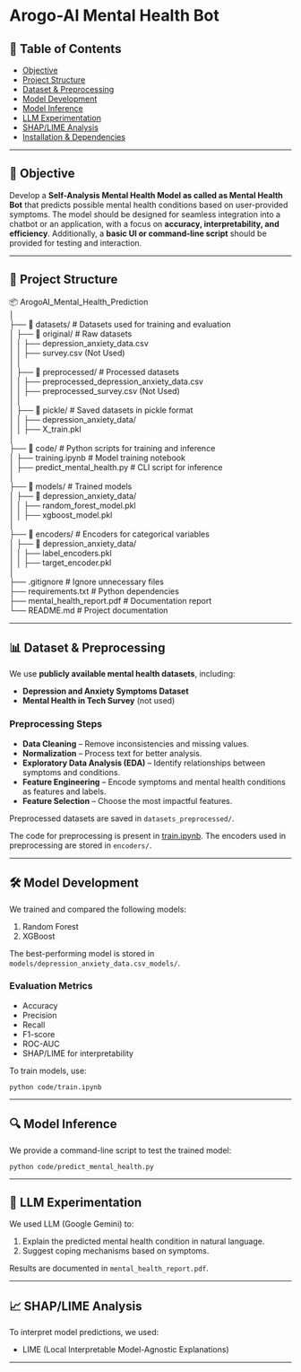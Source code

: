 # Arogo-AI Mental Health Bot
## **📌 Table of Contents**
- [Objective](#-objective)
- [Project Structure](#-project-structure)
- [Dataset & Preprocessing](#-dataset--preprocessing)
- [Model Development](#-model-development)
- [Model Inference](#-model-inference)
- [LLM Experimentation](#-llm-experimentation)
- [SHAP/LIME Analysis](#-shaplime-analysis)
- [Installation & Dependencies](#-installation--dependencies)
  
---

## **🎯 Objective**
Develop a **Self-Analysis Mental Health Model as called as Mental Health Bot** that predicts possible mental health conditions based on user-provided symptoms. The model should be designed for seamless integration into a chatbot or an application, with a focus on **accuracy, interpretability, and efficiency**. Additionally, a **basic UI or command-line script** should be provided for testing and interaction.

---

## **📂 Project Structure**  
📦 ArogoAI_Mental_Health_Prediction  
│  
├── 📂 datasets/                      # Datasets used for training and evaluation  
│   ├── 📂 original/                   # Raw datasets  
│   │   ├── depression_anxiety_data.csv  
│   │   ├── survey.csv (Not Used)  
│   │  
│   ├── 📂 preprocessed/               # Processed datasets  
│   │   ├── preprocessed_depression_anxiety_data.csv  
│   │   ├── preprocessed_survey.csv (Not Used)  
│   │  
│   ├── 📂 pickle/                     # Saved datasets in pickle format  
│   │   ├── depression_anxiety_data/  
│   │       ├── X_train.pkl  
│  
├── 📂 code/                           # Python scripts for training and inference  
│   ├── training.ipynb                 # Model training notebook  
│   ├── predict_mental_health.py       # CLI script for inference  
│  
├── 📂 models/                         # Trained models  
│   ├── 📂 depression_anxiety_data/  
│   │   ├── random_forest_model.pkl  
│   │   ├── xgboost_model.pkl  
│  
├── 📂 encoders/                       # Encoders for categorical variables  
│   ├── 📂 depression_anxiety_data/  
│   │   ├── label_encoders.pkl  
│   │   ├── target_encoder.pkl  
│  
├── .gitignore                         # Ignore unnecessary files  
├── requirements.txt                    # Python dependencies  
├── mental_health_report.pdf            # Documentation report  
└── README.md                           # Project documentation  

---

## **📊 Dataset & Preprocessing**
We use **publicly available mental health datasets**, including:
- **Depression and Anxiety Symptoms Dataset**
- **Mental Health in Tech Survey** (not used)

### **Preprocessing Steps**
- **Data Cleaning** – Remove inconsistencies and missing values.
- **Normalization** – Process text for better analysis.
- **Exploratory Data Analysis (EDA)** – Identify relationships between symptoms and conditions.
- **Feature Engineering** – Encode symptoms and mental health conditions as features and labels.
- **Feature Selection** – Choose the most impactful features.

Preprocessed datasets are saved in `datasets_preprocessed/`.

The code for preprocessing is present in [train.ipynb](code/train.ipynb). The encoders used in preprocessing are stored in `encoders/`.

---

## **🛠 Model Development**

We trained and compared the following models:

1. Random Forest
2. XGBoost

The best-performing model is stored in `models/depression_anxiety_data.csv_models/`.

### **Evaluation Metrics**
- Accuracy
- Precision
- Recall
- F1-score
- ROC-AUC
- SHAP/LIME for interpretability

To train models, use:
```
python code/train.ipynb
```

---

## **🔍 Model Inference**
We provide a command-line script to test the trained model:
```
python code/predict_mental_health.py
```

---

## **🧠 LLM Experimentation**
We used LLM (Google Gemini) to:

1. Explain the predicted mental health condition in natural language.
2. Suggest coping mechanisms based on symptoms.

Results are documented in `mental_health_report.pdf`.

---

## **📈 SHAP/LIME Analysis**
To interpret model predictions, we used:
- LIME (Local Interpretable Model-Agnostic Explanations)

---

